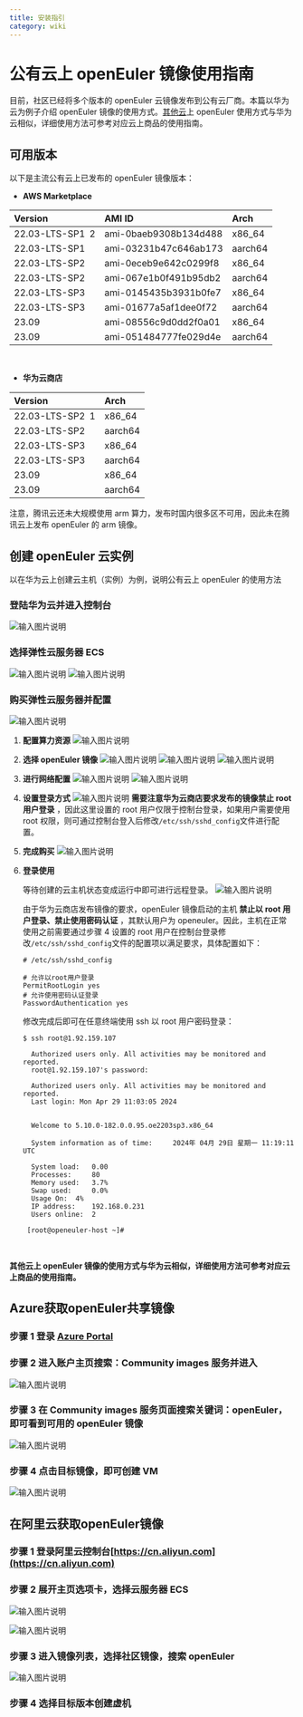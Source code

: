 ```yaml
---
title: 安装指引
category: wiki
---
```


# 公有云上 openEuler 镜像使用指南

目前，社区已经将多个版本的 openEuler 云镜像发布到公有云厂商。本篇以华为云为例子介绍 openEuler 镜像的使用方式。[其他云](https://www.openeuler.org/zh/download/get-os/)上 openEuler 使用方式与华为云相似，详细使用方法可参考对应云上商品的使用指南。

## 可用版本

以下是主流公有云上已发布的 openEuler 镜像版本：

- **AWS Marketplace**

| Version         | AMI ID                | Arch    |
| :-------------- | :-------------------- | :------ |
| 22.03-LTS-SP1 2 | ami-0baeb9308b134d488 | x86_64  |
| 22.03-LTS-SP1   | ami-03231b47c646ab173 | aarch64 |
| 22.03-LTS-SP2   | ami-0eceb9e642c0299f8 | x86_64  |
| 22.03-LTS-SP2   | ami-067e1b0f491b95db2 | aarch64 |
| 22.03-LTS-SP3   | ami-0145435b3931b0fe7 | x86_64  |
| 22.03-LTS-SP3   | ami-01677a5af1dee0f72 | aarch64 |
| 23.09           | ami-08556c9d0dd2f0a01 | x86_64  |
| 23.09           | ami-051484777fe029d4e | aarch64 |

<br/>

- **华为云商店**

| Version         | Arch    |
| :-------------- | :------ |
| 22.03-LTS-SP2 1 | x86_64  |
| 22.03-LTS-SP2   | aarch64 |
| 22.03-LTS-SP3   | x86_64  |
| 22.03-LTS-SP3   | aarch64 |
| 23.09           | x86_64  |
| 23.09           | aarch64 |

注意，腾讯云还未大规模使用 arm 算力，发布时国内很多区不可用，因此未在腾讯云上发布 openEuler 的 arm 镜像。

## 创建 openEuler 云实例

以在华为云上创建云主机（实例）为例，说明公有云上 openEuler 的使用方法

### 登陆华为云并进入控制台

![输入图片说明](./images/d01.jpeg)

### 选择弹性云服务器 ECS

![输入图片说明](./images/d02.jpeg)
![输入图片说明](./images/d03.jpeg)

### 购买弹性云服务器并配置

![输入图片说明](./images/d04.jpeg)

1. **配置算力资源**
   ![输入图片说明](./images/d05.png)
2. **选择 openEuler 镜像**
   ![输入图片说明](./images/d06.png)
   ![输入图片说明](./images/d07.png)
   ![输入图片说明](./images/d08.png)
3. **进行网络配置**
   ![输入图片说明](./images/d09.png)
   ![输入图片说明](./images/d10.png)
4. **设置登录方式**
   ![输入图片说明](./images/d11.png)
   **需要注意华为云商店要求发布的镜像禁止 root 用户登录** ，因此这里设置的 root 用户仅限于控制台登录，如果用户需要使用 root 权限，则可通过控制台登入后修改`/etc/ssh/sshd_config`文件进行配置。
5. **完成购买**
   ![输入图片说明](./images/d12.png)
6. **登录使用**

   等待创建的云主机状态变成运行中即可进行远程登录。
   ![输入图片说明](./images/d13.png)

   由于华为云商店发布镜像的要求，openEuler 镜像启动的主机 **禁止以 root 用户登录、禁止使用密码认证** ，其默认用户为 openeuler。因此，主机在正常使用之前需要通过步骤 4 设置的 root 用户在控制台登录修改`/etc/ssh/sshd_config`文件的配置项以满足要求，具体配置如下：

   ```
   # /etc/ssh/sshd_config

   # 允许以root用户登录
   PermitRootLogin yes
   # 允许使用密码认证登录
   PasswordAuthentication yes
   ```

   修改完成后即可在任意终端使用 ssh 以 root 用户密码登录：

   ```
   $ ssh root@1.92.159.107

     Authorized users only. All activities may be monitored and reported.
     root@1.92.159.107's password:

     Authorized users only. All activities may be monitored and reported.
     Last login: Mon Apr 29 11:03:05 2024


     Welcome to 5.10.0-182.0.0.95.oe2203sp3.x86_64

     System information as of time: 	2024年 04月 29日 星期一 11:19:11 UTC

     System load: 	0.00
     Processes: 	80
     Memory used: 	3.7%
     Swap used: 	0.0%
     Usage On: 	4%
     IP address: 	192.168.0.231
     Users online: 	2

    [root@openeuler-host ~]#
   ```

<br/>

**其他云上 openEuler 镜像的使用方式与华为云相似，详细使用方法可参考对应云上商品的使用指南。**

## Azure获取openEuler共享镜像

### 步骤 1 登录 [Azure Portal](https://portal.azure.com/)

### 步骤 2 进入账户主页搜索：Community images 服务并进入

![输入图片说明](./images/az01.jpg)

### 步骤 3 在 Community images 服务页面搜索关键词：openEuler，即可看到可用的 openEuler 镜像

![输入图片说明](./images/az02.jpg)

### 步骤 4 点击目标镜像，即可创建 VM

![输入图片说明](./images/az03.jpg)

## 在阿里云获取openEuler镜像

### 步骤 1 登录阿里云控制台[https://cn.aliyun.com](https://cn.aliyun.com)

### 步骤 2 展开主页选项卡，选择云服务器 ECS

![输入图片说明](./images/al01.jpeg)

![输入图片说明](./images/al02.jpeg)

### 步骤 3 进入**镜像**列表，选择**社区镜像**，搜索 openEuler

![输入图片说明](./images/al03.jpeg)

### 步骤 4 选择目标版本创建虚机

